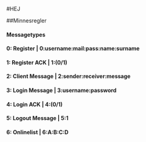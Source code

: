 #HEJ

##Minnesregler

#### Messagetypes 
#### 0: Register        |   0:username:mail:pass:name:surname
#### 1: Register ACK    |   1:(0/1)
#### 2: Client Message  |   2:sender:receiver:message
#### 3: Login Message   |   3:username:password
#### 4: Login ACK       |   4:(0/1)
#### 5: Logout Message  |   5:1
#### 6: Onlinelist      |   6:A:B:C:D